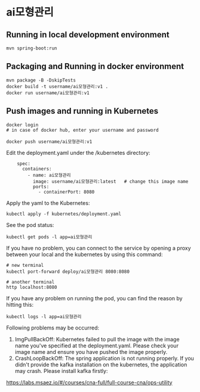# ai모형관리

## Running in local development environment

```
mvn spring-boot:run
```

## Packaging and Running in docker environment

```
mvn package -B -DskipTests
docker build -t username/ai모형관리:v1 .
docker run username/ai모형관리:v1
```

## Push images and running in Kubernetes

```
docker login 
# in case of docker hub, enter your username and password

docker push username/ai모형관리:v1
```

Edit the deployment.yaml under the /kubernetes directory:
```
    spec:
      containers:
        - name: ai모형관리
          image: username/ai모형관리:latest   # change this image name
          ports:
            - containerPort: 8080

```

Apply the yaml to the Kubernetes:
```
kubectl apply -f kubernetes/deployment.yaml
```

See the pod status:
```
kubectl get pods -l app=ai모형관리
```

If you have no problem, you can connect to the service by opening a proxy between your local and the kubernetes by using this command:
```
# new terminal
kubectl port-forward deploy/ai모형관리 8080:8080

# another terminal
http localhost:8080
```

If you have any problem on running the pod, you can find the reason by hitting this:
```
kubectl logs -l app=ai모형관리
```

Following problems may be occurred:

1. ImgPullBackOff:  Kubernetes failed to pull the image with the image name you've specified at the deployment.yaml. Please check your image name and ensure you have pushed the image properly.
1. CrashLoopBackOff: The spring application is not running properly. If you didn't provide the kafka installation on the kubernetes, the application may crash. Please install kafka firstly:

https://labs.msaez.io/#/courses/cna-full/full-course-cna/ops-utility

